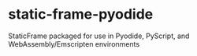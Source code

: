 # static-frame-pyodide
StaticFrame packaged for use in Pyodide, PyScript, and WebAssembly/Emscripten environments
